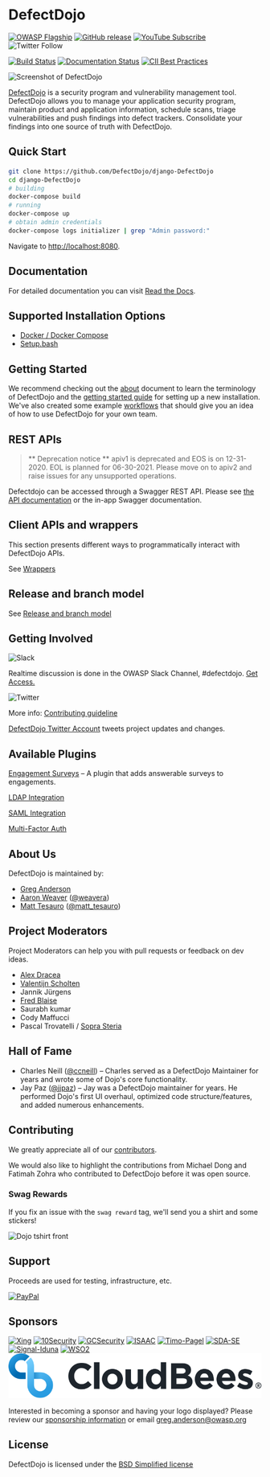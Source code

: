 # DefectDojo

[![OWASP Flagship](https://img.shields.io/badge/owasp-flagship%20project-orange.svg)](https://www.owasp.org/index.php/OWASP_DefectDojo_Project) [![GitHub release](https://img.shields.io/github/release/DefectDojo/django-DefectDojo.svg)](https://github.com/DefectDojo/django-DefectDojo) [![YouTube Subscribe](https://img.shields.io/badge/youtube-subscribe-%23c4302b.svg)](https://www.youtube.com/channel/UCWw9qzqptiIvTqSqhOFuCuQ) ![Twitter Follow](https://img.shields.io/twitter/follow/defectdojo.svg?style=social&label=Follow)

[![Build Status](https://travis-ci.org/DefectDojo/django-DefectDojo.svg?branch=master)](https://travis-ci.org/DefectDojo/django-DefectDojo) [![Documentation Status](https://readthedocs.org/projects/defectdojo/badge/?version=latest)](https://defectdojo.readthedocs.io/en/latest/?badge=latest) [![CII Best Practices](https://bestpractices.coreinfrastructure.org/projects/2098/badge)](https://bestpractices.coreinfrastructure.org/projects/2098)

![Screenshot of DefectDojo](https://raw.githubusercontent.com/DefectDojo/Documentation/master/doc/img/screenshot1.png)

[DefectDojo](https://www.defectdojo.org/) is a security program and
vulnerability management tool.
DefectDojo allows you to manage your application security program, maintain
product and application information, schedule scans, triage vulnerabilities and
push findings into defect trackers.
Consolidate your findings into one source of truth with DefectDojo.

## Quick Start

```sh
git clone https://github.com/DefectDojo/django-DefectDojo
cd django-DefectDojo
# building
docker-compose build
# running
docker-compose up
# obtain admin credentials
docker-compose logs initializer | grep "Admin password:"
```

Navigate to <http://localhost:8080>.

## Documentation

For detailed documentation you can visit
[Read the Docs](https://defectdojo.readthedocs.io/).

## Supported Installation Options

* [Docker / Docker Compose](DOCKER.md)
* [Setup.bash](https://github.com/DefectDojo/django-DefectDojo/blob/master/setup/README.md)

## Getting Started

We recommend checking out the
[about](https://defectdojo.readthedocs.io/en/latest/about.html) document to
learn the terminology of DefectDojo and the
[getting started guide](https://defectdojo.readthedocs.io/en/latest/getting-started.html)
for setting up a new installation.
We've also created some example
[workflows](https://defectdojo.readthedocs.io/en/latest/workflows.html) that
should give you an idea of how to use DefectDojo for your own team.

## REST APIs

> ** Deprecation notice ** apiv1 is deprecated and EOS is on 12-31-2020. EOL is planned for 06-30-2021.
> Please move on to apiv2 and raise issues for any unsupported operations.

Defectdojo can be accessed through a Swagger REST API. Please see [the API documentation](https://defectdojo.readthedocs.io/en/latest/api-v2-docs.html) or the in-app Swagger documentation.

## Client APIs and wrappers
This section presents different ways to programmatically interact with DefectDojo APIs.

See [Wrappers](WRAPPERS.md)


## Release and branch model
See [Release and branch model](BRANCHING-MODEL.md)


## Getting Involved

![Slack](https://raw.githubusercontent.com/DefectDojo/Documentation/master/doc/img/slack_rgb.png)

Realtime discussion is done in the OWASP Slack Channel, #defectdojo.
[Get Access.](https://owasp-slack.herokuapp.com/)

![Twitter](https://raw.githubusercontent.com/DefectDojo/Documentation/master/doc/img/Twitter_Logo.png)

More info: [Contributing guideline](CONTRIBUTING.md)

[DefectDojo Twitter Account](https://twitter.com/defectdojo) tweets project
updates and changes.

## Available Plugins

[Engagement Surveys](https://github.com/grendel513/defectDojo-engagement-survey)
– A plugin that adds answerable surveys to engagements.

[LDAP Integration](https://django-auth-ldap.readthedocs.io/en/latest/)

[SAML Integration](https://pypi.python.org/pypi/djangosaml2/)

[Multi-Factor Auth](https://django-mfa.readthedocs.io/en/latest/)

## About Us

DefectDojo is maintained by:

* [Greg Anderson](https://www.linkedin.com/in/g-anderson/)
* [Aaron Weaver](https://www.linkedin.com/in/aweaver/) ([@weavera](https://twitter.com/weavera))
* [Matt Tesauro](https://www.linkedin.com/in/matttesauro/) ([@matt_tesauro](https://twitter.com/matt_tesauro))


## Project Moderators

Project Moderators can help you with pull requests or feedback on dev ideas.

* [Alex Dracea](https://www.linkedin.com/in/alexandru-marin-dracea-910b51122/)
* [Valentijn Scholten](https://www.linkedin.com/in/valentijn-scholten/)
* Jannik Jürgens
* [Fred Blaise](https://www.linkedin.com/in/fredblaise/)
* Saurabh kumar
* Cody Maffucci
* Pascal Trovatelli / [Sopra Steria](https://www.soprasteria.com/)

## Hall of Fame

* Charles Neill ([@ccneill](https://twitter.com/ccneill)) – Charles served as a
    DefectDojo Maintainer for years and wrote some of Dojo's core functionality.
* Jay Paz ([@jjpaz](https://twitter.com/jjpaz)) – Jay was a DefectDojo
  maintainer for years. He performed Dojo's first UI overhaul, optimized code structure/features, and added numerous enhancements.


## Contributing

We greatly appreciate all of our
[contributors](https://github.com/DefectDojo/django-DefectDojo/graphs/contributors).

We would also like to highlight the contributions from Michael Dong and Fatimah
Zohra who contributed to DefectDojo before it was open source.

### Swag Rewards

If you fix an issue with the `swag reward` tag,  we'll send you a shirt and some
stickers!

![Dojo tshirt front](https://raw.githubusercontent.com/DefectDojo/Documentation/master/doc/img/dojo_tshirt_front.png)

## Support

Proceeds are used for testing, infrastructure, etc.

[![PayPal](https://www.paypalobjects.com/en_US/i/btn/btn_donate_SM.gif)](https://www.paypal.com/cgi-bin/webscr?cmd=_donations&business=paypal%40owasp%2eorg&lc=US&item_name=OWASP%20DefectDojo&no_note=0&currency_code=USD&bn=PP%2dDonationsBF)

## Sponsors

[![Xing](https://raw.githubusercontent.com/DefectDojo/Documentation/master/doc/img/XING_logo.png)](https://corporate.xing.com/en/about-xing/security/)
[![10Security](https://raw.githubusercontent.com/DefectDojo/Documentation/master/doc/img/10Security-logo.png)](https://10security.com/services-by-technology/defectdojo-commercial-support/)
[![GCSecurity](https://raw.githubusercontent.com/DefectDojo/Documentation/master/doc/img/gc_logo_2018.png)](https://gcsec.com.br/)
[![ISAAC](https://raw.githubusercontent.com/DefectDojo/Documentation/master/doc/img/isaac.png)](https://isaac.nl "ISAAC")
[![Timo-Pagel](https://raw.githubusercontent.com/DefectDojo/Documentation/master/doc/img/timo-pagel-logo.png )](https://pagel.pro/)
[![SDA-SE](https://raw.githubusercontent.com/DefectDojo/Documentation/master/doc/img/sda-se-logo.png)](https://sda-se.com/)
[![Signal-Iduna](https://raw.githubusercontent.com/DefectDojo/Documentation/master/doc/img/signal-iduna.png)](https://signal-iduna.de/)
[![WSO2](https://raw.githubusercontent.com/DefectDojo/Documentation/master/doc/img/wso2-logo-for-screen.png)](https://wso2.com/)
[![CloudBees](https://raw.githubusercontent.com/DefectDojo/Documentation/master/doc/img/cloudbees-logo.png)](https://cloudbees.com/)

Interested in becoming a sponsor and having your logo displayed? Please review
our [sponsorship information](SPONSORING.md) or email greg.anderson@owasp.org

## License

DefectDojo is licensed under the [BSD Simplified license](LICENSE.md)
